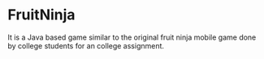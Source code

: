 # FruitNinja
It is a Java based game similar to the original fruit ninja mobile game done by college students for an college assignment.

